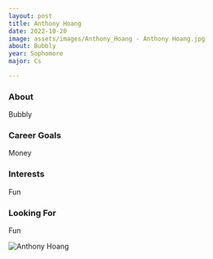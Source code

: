 ```yaml
---
layout: post
title: Anthony Hoang 
date: 2022-10-20
image: assets/images/Anthony_Hoang - Anthony Hoang.jpg
about: Bubbly
year: Sophomore
major: Cs

---
```


### About

Bubbly

### Career Goals

Money

### Interests

Fun

### Looking For

Fun

<div class="text-center my-5">
    <img src="https://sase-drexel.github.io/mentorship-2021/assets/images/Anthony_Hoang.jpg" alt="Anthony Hoang" class="rounded post-img" />
</div>
